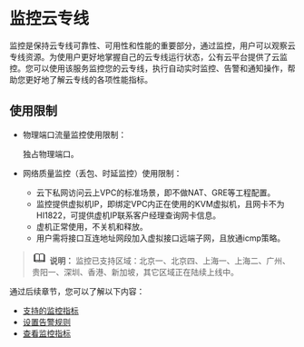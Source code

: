 # 监控云专线<a name="dc_04_0801"></a>

监控是保持云专线可靠性、可用性和性能的重要部分，通过监控，用户可以观察云专线资源。为使用户更好地掌握自己的云专线运行状态，公有云平台提供了云监控。您可以使用该服务监控您的云专线，执行自动实时监控、告警和通知操作，帮助您更好地了解云专线的各项性能指标。

## 使用限制<a name="section2029011119620"></a>

-   物理端口流量监控使用限制：

    独占物理端口。

-   网络质量监控（丢包、时延监控）使用限制：
    -   云下私网访问云上VPC的标准场景，即不做NAT、GRE等工程配置。
    -   监控提供虚拟机IP，即绑定VPC内正在使用的KVM虚拟机，且网卡不为HI1822，可提供虚机IP联系客户经理查询网卡信息。
    -   虚机正常使用，不关机和释放。
    -   用户需将接口互连地址网段加入虚拟接口远端子网，且放通icmp策略。


>![](public_sys-resources/icon-note.gif) **说明：** 
>监控已支持区域：北京一、北京四、上海一、上海二、广州、贵阳一、深圳、香港、新加坡，其它区域正在陆续上线中。

通过后续章节，您可以了解以下内容：

-   [支持的监控指标](支持的监控指标.md)
-   [设置告警规则](设置告警规则.md)
-   [查看监控指标](查看监控指标.md)

